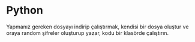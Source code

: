 # Python

Yapmanız gereken dosyayı indirip çalıştırmak, kendisi bir dosya oluştur ve oraya random şifreler oluşturup yazar, kodu bir klasörde çalıştırın.
